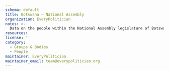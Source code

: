 ```yaml
---
schema: default
title: Botswana — National Assembly
organization: EveryPolitician
notes: >-
  Data on the people within the National Assembly legislature of Botswana.
resources:
license: ''
category:
  - Groups & Bodies
  - People
maintainer: EveryPolitician
maintainer_email: team@everypolitician.org
---
```

